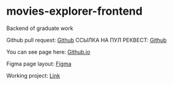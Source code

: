 # movies-explorer-frontend
Backend of graduate work 

Github pull request: [Github](https://github.com/IkraD-E/movies-explorer-frontend/pull/6)
ССЫЛКА НА ПУЛ РЕКВЕСТ: [Github](https://github.com/IkraD-E/movies-explorer-frontend/pull/6)

You can see page here: [Github.io](https://ikrad-e.github.io/movies-explorer-frontend/)

Figma page layout: [Figma](https://www.figma.com/file/xpKorMEFKYQUBJQTveL296/Diploma-(Copy)?type=design&node-id=891-3857&mode=design&t=VcHNQ3XlJaNXkNQI-0)

Working project: [Link](https://ikrad-movies-explorer.nomoredomains.xyz/movies)